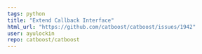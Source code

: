 ```yaml
---
tags: python
title: "Extend Callback Interface"
html_url: "https://github.com/catboost/catboost/issues/1942"
user: ayulockin
repo: catboost/catboost
---
```


